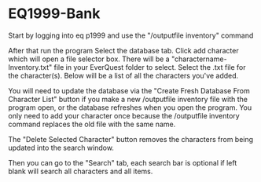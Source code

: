# EQ1999-Bank

Start by logging into eq p1999 and use the "/outputfile inventory" command

After that run the program
Select the database tab.
Click add character which will open a file selector box.
There will be a "charactername-Inventory.txt" file in your EverQuest folder to select.
Select the .txt file for the character(s). 
Below will be a list of all the characters you've added.


You will need to update the database via the  "Create Fresh Database From Character List" button if you make a new /outputfile inventory file with the program open, or the database refreshes when you open the program. You only need to add your character once because the /outputfile inventory command replaces the old file with the same name.

The "Delete Selected Character" button removes the characters from being updated into the search window.

Then you can go to the "Search" tab, each search bar is optional if left blank will search all characters and all items.
